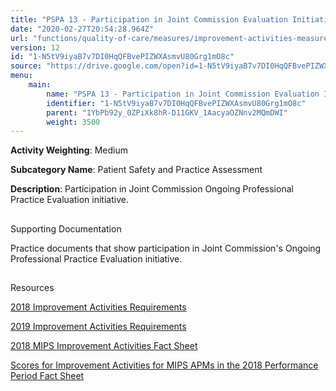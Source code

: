 ```yaml
---
title: "PSPA 13 - Participation in Joint Commission Evaluation Initiative"
date: "2020-02-27T20:54:28.964Z"
url: "functions/quality-of-care/measures/improvement-activities-measures/2018-improvement-activities/pspa-13-participation-in-joint-commission-evaluation-initiative.html"
version: 12
id: "1-N5tV9iyaB7v7DI0HqQFBvePIZWXAsmvU80Grg1mO8c"
source: "https://drive.google.com/open?id=1-N5tV9iyaB7v7DI0HqQFBvePIZWXAsmvU80Grg1mO8c"
menu:
    main:
        name: "PSPA 13 - Participation in Joint Commission Evaluation Initiative"
        identifier: "1-N5tV9iyaB7v7DI0HqQFBvePIZWXAsmvU80Grg1mO8c"
        parent: "1YbPb92y_0ZPiXk8hR-D11GKV_1AacyaOZNnv2MQmDWI"
        weight: 3500
---
```









**Activity Weighting**: Medium

**Subcategory Name**: Patient Safety and Practice Assessment

**Description**: Participation in Joint Commission Ongoing Professional Practice Evaluation initiative.







## 

Supporting Documentation

Practice documents that show participation in Joint Commission's Ongoing Professional Practice Evaluation initiative.







## 

Resources

[2018 Improvement Activities Requirements](https://qpp.cms.gov/mips/improvement-activities?py=2018)

[2019 Improvement Activities Requirements](https://qpp.cms.gov/mips/improvement-activities?py=2019)

[2018 MIPS Improvement Activities Fact Sheet](https://qpp.cms.gov/resource/2018%20MIPS%20Improvement%20Activities%20Fact%20Sheet)

[Scores for Improvement Activities for MIPS APMs in the 2018 Performance Period Fact Sheet](https://qpp.cms.gov/resource/2018%20MIPS%20APMs%20improvement%20Activities%20scores%20fact%20sheet)

